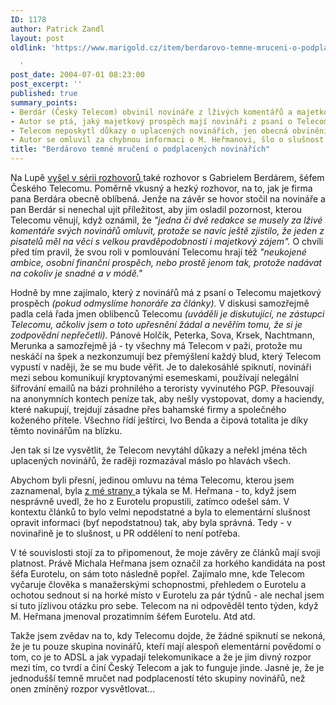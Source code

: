 ```yaml
---
ID: 1178
author: Patrick Zandl
layout: post
oldlink: 'https://www.marigold.cz/item/berdarovo-temne-mruceni-o-podplacenych-novinarich

  '
post_date: 2004-07-01 08:23:00
post_excerpt: ''
published: true
summary_points:
- Berdár (Český Telecom) obvinil novináře z lživých komentářů a majetkového zájmu.
- Autor se ptá, jaký majetkový prospěch mají novináři z psaní o Telecomu.
- Telecom neposkytl důkazy o uplacených novinářích, jen obecná obvinění.
- Autor se omluvil za chybnou informaci o M. Heřmanovi, šlo o slušnost.
title: "Berdárovo temné mručení o podplacených novinářích"
---
```


<p>
Na Lupě <a href="http://www.lupa.cz/clanek.php3?show=3467">vyšel v sérii rozhovorů </a>také rozhovor s Gabrielem Berdárem, šéfem Českého Telecomu. Poměrně vkusný a hezký rozhovor, na to, jak je firma pana Berdára obecně oblíbená. Jenže na závěr se hovor stočil na novináře a pan Berdár si nenechal ujít příležitost, aby jim osladil pozornost, kterou Telecomu věnují, když oznámil, že<em> &quot;jedna či dvě redakce se musely za lživé komentáře svých novinářů omluvit, protože se navíc ještě zjistilo, že jeden z pisatelů měl na věci s velkou pravděpodobností i majetkový zájem&quot;.</em> O chvíli před tím pravil, že svou roli v pomlouvání Telecomu hrají též <em>&quot;neukojené ambice, osobní finanční prospěch, nebo prostě jenom tak, protože nadávat na cokoliv je snadné a v módě.&quot;</em></p>
<p>
Hodně by mne zajímalo, který z novinářů má z psaní o Telecomu majetkový prospěch <em>(pokud odmyslíme honoráře za články).</em> V diskusi samozřejmě padla celá řada jmen oblíbenců Telecomu <em>(uváděli je diskutující, ne zástupci Telecomu, ačkoliv jsem o toto upřesnění žádal a nevěřím tomu, že si je zodpovědní nepřečetli).</em> Pánové Holčík, Peterka, Sova, Krsek, Nachtmann, Merunka a samozřejmě já - ty všechny má Telecom v paži, protože mu neskáčí na špek a nezkonzumují bez přemýšlení každý blud, který Telecom vypustí v naději, že se mu bude věřit. Je to dalekosáhlé spiknutí, novináři mezi sebou komunikují kryptovanými esemeskami, používají nelegální šifrování emailů na bázi prohnilého a teroristy vyvinutého PGP. Přesouvají na anonymních kontech peníze tak, aby nešly vystopovat, domy a haciendy, které nakupují, trejdují zásadne přes bahamské firmy a společného koženého přítele. Všechno řídí ještírci, Ivo Benda a čipová totalita je díky těmto novinářům na blízku. </p>
<p>
Jen tak si lze vysvětlit, že Telecom nevytáhl důkazy a neřekl jména těch uplacených novinářů, že raději rozmazával máslo po hlavách všech. </p>
<p>
Abychom byli přesní, jedinou omluvu na téma Telecomu, kterou jsem zaznamenal, byla <a href="http://www.marigold.cz/?itemid=1025">z mé strany </a>a týkala se M. Heřmana - to, když jsem nesprávně uvedl, že ho z Eurotelu propustili, zatímco odešel sám. V kontextu článků to bylo velmi nepodstatné a byla to elementární slušnost opravit informaci (byť nepodstatnou) tak, aby byla správná. Tedy - v novinařině je to slušnost, u PR oddělení to není potřeba. </p>
<p>
V té souvislosti stojí za to připomenout, že moje závěry ze článků mají svoji platnost. Právě Michala Heřmana jsem označil za horkého kandidáta na post šéfa Eurotelu, on sám toto následně popřel. Zajímalo mne, kde Telecom vyčaruje člověka s manažerskými schopnostmi, přehledem o Eurotelu a ochotou sednout si na horké místo v Eurotelu za pár týdnů - ale nechal jsem si tuto jízlivou otázku pro sebe. Telecom na ni odpověděl tento týden, když M. Heřmana jmenoval prozatimním šéfem Eurotelu. Atd atd. </p>
<p>
Takže jsem zvědav na to, kdy Telecomu dojde, že žádné spiknutí se nekoná, že je tu pouze skupina novinářů, kteří mají alespoň elementární povědomí o tom, co je to ADSL a jak vypadají telekomunikace a že je jim divný rozpor mezi tím, co tvrdí a činí Český Telecom a jak to funguje jinde. Jasné je, že je jednodušší temně mručet nad podplaceností této skupiny novinářů, než onen zmíněný rozpor vysvětlovat...</p>